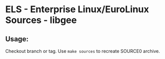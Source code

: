 # ELS - Enterprise Linux/EuroLinux Sources - libgee
 
## Usage:
  Checkout branch or tag. Use `make sources` to recreate  SOURCE0 archive.
